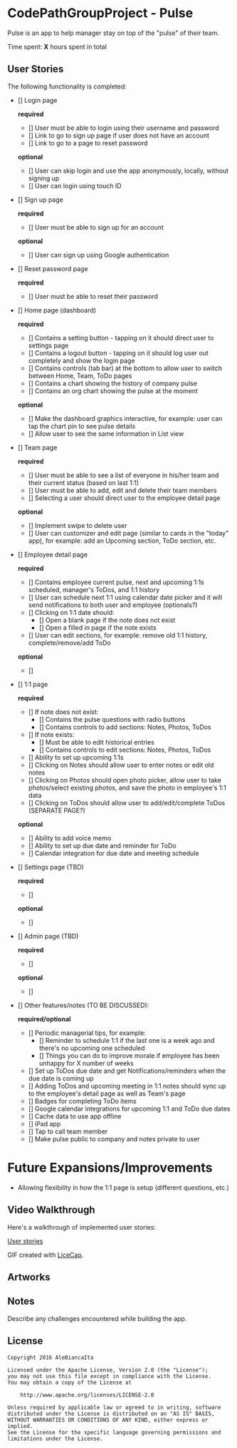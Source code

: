 # CodePathGroupProject - Pulse

Pulse is an app to help manager stay on top of the "pulse" of their team.

Time spent: **X** hours spent in total

## User Stories

The following functionality is completed:

- [] Login page

     **required**
     - [] User must be able to login using their username and password
     - [] Link to go to sign up page if user does not have an account
     - [] Link to go to a page to reset password 

     **optional**
     - [] User can skip login and use the app anonymously, locally, without signing up
     - [] User can login using touch ID

- [] Sign up page

     **required**
     - [] User must be able to sign up for an account  

     **optional**
     - [] User can sign up using Google authentication

- [] Reset password page

     **required**
     - [] User must be able to reset their password

- [] Home page (dashboard)

     **required**
     - [] Contains a setting button - tapping on it should direct user to settings page 
     - [] Contains a logout button - tapping on it should log user out completely and show the login page
     - [] Contains controls (tab bar) at the bottom to allow user to switch between Home, Team, ToDo pages
     - [] Contains a chart showing the history of company pulse
     - [] Contains an org chart showing the pulse at the moment

     **optional**
     - [] Make the dashboard graphics interactive, for example: user can tap the chart pin to see pulse details
     - [] Allow user to see the same information in List view

- [] Team page

     **required**
     - [] User must be able to see a list of everyone in his/her team and their current status (based on last 1:1)
     - [] User must be able to add, edit and delete their team members 
     - [] Selecting a user should direct user to the employee detail page

     **optional**
     - [] Implement swipe to delete user
     - [] User can customizer and edit page (similar to cards in the "today" app), for example: add an Upcoming section, ToDo section, etc.

- [] Employee detail page

     **required**
     - [] Contains employee current pulse, next and upcoming 1:1s scheduled, manager's ToDos, and 1:1 history
     - [] User can schedule next 1:1 using calendar date picker and it will send notifications to both user and employee (optionals?)
     - [] Clicking on 1:1 date should:
         - [] Open a blank page if the note does not exist
         - [] Open a filled in page if the note exists
     - [] User can edit sections, for example: remove old 1:1 history, complete/remove/add ToDo

     **optional**
     - [] 

- [] 1:1 page

     **required**
     - [] If note does not exist:
         - [] Contains the pulse questions with radio buttons
         - [] Contains controls to add sections: Notes, Photos, ToDos 
     - [] If note exists:
         - [] Must be able to edit historical entries
         - [] Contains controls to edit sections: Notes, Photos, ToDos
     - [] Ability to set up upcoming 1:1s 
     - [] Clicking on Notes should allow user to enter notes or edit old notes
     - [] Clicking on Photos should open photo picker, allow user to take photos/select existing photos, and save the photo in employee's 1:1 data
     - [] Clicking on ToDos should allow user to add/edit/complete ToDos (SEPARATE PAGE?)

     **optional**
     - [] Ability to add voice memo
     - [] Ability to set up due date and reminder for ToDo
     - [] Calendar integration for due date and meeting schedule

- [] Settings page (TBD)

     **required**
     - []

     **optional**
     - []     

- [] Admin page (TBD)

     **required**
     - [] 

     **optional**
     - []     

- [] Other features/notes (TO BE DISCUSSED):
    
     **required/optional**
     - [] Periodic managerial tips, for example: 
         - [] Reminder to schedule 1:1 if the last one is a week ago and there's no upcoming one scheduled
         - [] Things you can do to improve morale if employee has been unhappy for X number of weeks
     - [] Set up ToDos due date and get Notifications/reminders when the due date is coming up
     - [] Adding ToDos and upcoming meeting in 1:1 notes should sync up to the employee's detail page as well as Team's page
     - [] Badges for completing ToDo items
     - [] Google calendar integrations for upcoming 1:1 and ToDo due dates
     - [] Cache data to use app offline
     - [] iPad app
     - [] Tap to call team member
     - [] Make pulse public to company and notes private to user


# Future Expansions/Improvements

- Allowing flexibility in how the 1:1 page is setup (different questions, etc.)

## Video Walkthrough

Here's a walkthrough of implemented user stories:

[User stories]()

GIF created with [LiceCap](http://www.cockos.com/licecap/).

## Artworks

## Notes

Describe any challenges encountered while building the app.


## License

    Copyright 2016 AleBiancaIta

    Licensed under the Apache License, Version 2.0 (the "License");
    you may not use this file except in compliance with the License.
    You may obtain a copy of the License at

        http://www.apache.org/licenses/LICENSE-2.0

    Unless required by applicable law or agreed to in writing, software
    distributed under the License is distributed on an "AS IS" BASIS,
    WITHOUT WARRANTIES OR CONDITIONS OF ANY KIND, either express or implied.
    See the License for the specific language governing permissions and
    limitations under the License.
